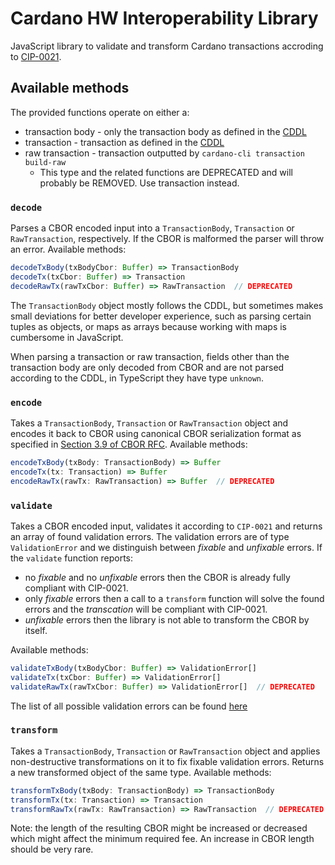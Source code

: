 # Cardano HW Interoperability Library

JavaScript library to validate and transform Cardano transactions accroding to [CIP-0021](https://github.com/cardano-foundation/CIPs/blob/master/CIP-0021/CIP-0021.md).

## Available methods

The provided functions operate on either a:
* transaction body - only the transaction body as defined in the [CDDL](https://github.com/input-output-hk/cardano-ledger/blob/master/eras/alonzo/test-suite/cddl-files/alonzo.cddl#L50-L65)
* transaction - transaction as defined in the [CDDL](https://github.com/input-output-hk/cardano-ledger/blob/master/eras/alonzo/test-suite/cddl-files/alonzo.cddl#L13-L18)
* raw transaction - transaction outputted by `cardano-cli transaction build-raw`
  * This type and the related functions are DEPRECATED and will probably be REMOVED. Use transaction instead.


### `decode`
Parses a CBOR encoded input into a `TransactionBody`, `Transaction` or `RawTransaction`, respectively. If the CBOR is malformed the parser will throw an error. Available methods:
```ts
decodeTxBody(txBodyCbor: Buffer) => TransactionBody
decodeTx(txCbor: Buffer) => Transaction
decodeRawTx(rawTxCbor: Buffer) => RawTransaction  // DEPRECATED
```
The `TransactionBody` object mostly follows the CDDL, but sometimes makes small deviations for better developer experience, such as parsing certain tuples as objects, or maps as arrays because working with maps is cumbersome in JavaScript.

When parsing a transaction or raw transaction, fields other than the transaction body are only decoded from CBOR and are not parsed according to the CDDL, in TypeScript they have type `unknown`.

### `encode`
Takes a `TransactionBody`, `Transaction` or `RawTransaction` object and encodes it back to CBOR using canonical CBOR serialization format as specified in [Section 3.9 of CBOR RFC](https://datatracker.ietf.org/doc/html/rfc7049#section-3.9). Available methods:
```ts
encodeTxBody(txBody: TransactionBody) => Buffer
encodeTx(tx: Transaction) => Buffer
encodeRawTx(rawTx: RawTransaction) => Buffer  // DEPRECATED
```

### `validate`
Takes a CBOR encoded input, validates it according to `CIP-0021` and returns an array of found validation errors.
The validation errors are of type `ValidationError` and we distinguish between *fixable* and *unfixable* errors. If the `validate` function reports:
* no *fixable* and no *unfixable* errors then the CBOR is already fully compliant with CIP-0021.
* only *fixable* errors then a call to a `transform` function will solve the found errors and the *transcation* will be compliant with CIP-0021.
* *unfixable* errors then the library is not able to transform the CBOR by itself.

Available methods:
```ts
validateTxBody(txBodyCbor: Buffer) => ValidationError[]
validateTx(txCbor: Buffer) => ValidationError[]
validateRawTx(rawTxCbor: Buffer) => ValidationError[]  // DEPRECATED
```

The list of all possible validation errors can be found [here](./src/errors/validationError.ts)

### `transform`
Takes a `TransactionBody`, `Transaction` or `RawTransaction` object and applies non-destructive transformations on it to fix fixable validation errors. Returns a new transformed object of the same type. Available methods:
```ts
transformTxBody(txBody: TransactionBody) => TransactionBody
transformTx(tx: Transaction) => Transaction
transformRawTx(rawTx: RawTransaction) => RawTransaction  // DEPRECATED
```
Note: the length of the resulting CBOR might be increased or decreased which might affect the minimum required fee. An increase in CBOR length should be very rare.
